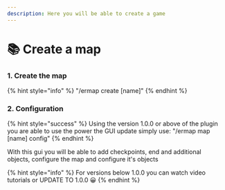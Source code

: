 ```yaml
---
description: Here you will be able to create a game
---
```


# 📚 Create a map

### 1. Create the map

{% hint style="info" %}
"/ermap create \[name]"&#x20;
{% endhint %}

### 2. Configuration

{% hint style="success" %}
Using the version 1.0.0 or above of the plugin you are able to use the power the GUI update simply use: "/ermap map \[name] config"
{% endhint %}

With this gui you will be able to add checkpoints, end and additional objects, configure the map and configure it's objects

{% hint style="info" %}
For versions below 1.0.0 you can watch video tutorials or UPDATE TO 1.0.0 😀
{% endhint %}



